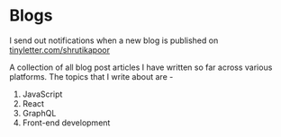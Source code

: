 # Blogs

I send out notifications when a new blog is published on [tinyletter.com/shrutikapoor](https://tinyletter.com/shrutikapoor)

A collection of all blog post articles I have written so far across various platforms. The topics that I write about are - 

1. JavaScript
2. React
3. GraphQL 
4. Front-end development

